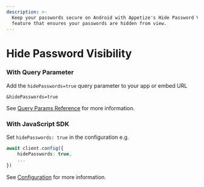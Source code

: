 ```yaml
---
description: >-
  Keep your passwords secure on Android with Appetize's Hide Password Visibility
  feature that ensures your passwords are hidden from view.
---
```


# Hide Password Visibility

### With Query Parameter

Add the `hidePasswords=true` query parameter to your app or embed URL

```uri
&hidePasswords=true
```

See [Query Params Reference](../../query-params-reference.md#hidepasswords) for more information.

### With JavaScript SDK

Set `hidePasswords: true` in the configuration e.g.

```typescript
await client.config({
    hidePasswords: true,
    ...
})
```

See [Configuration](../../../javascript-sdk/configuration.md#hidepasswords) for more information.

